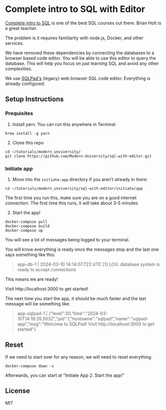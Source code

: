 # Complete intro to SQL with Editor

[Complete intro to SQL](https://sql.holt.courses/) is one of the best SQL courses out there. Brian Holt is a great teacher.

The problem is it requires familiarity with node.js, Docker, and other services.

We have removed these dependencies by connecting the databases to a browser based code editor. You will be able to use this editor to query the database. This will help you focus on just learning SQL and avoid any other complexities.

We use [SQLPad's](https://github.com/sqlpad/sqlpad/tree/master) (legacy) web browser SQL code editor. Everything is already configured.

## Setup Instructions

### Prequisites
1. Install yarn. You can run this anywhere in Terminal
```
brew install -g yarn
```

2. Clone this repo
```
cd ~/tutorials/modern_unviversity/
git clone https://github.com/Modern-University/sql-with-editor.git
```
### Initiate app
1. Move into the `initiate-app` directory if you aren't already in there:
```
cd ~/tutorials/modern_unviversity/sql-with-editor/initiate/app
```

The first time you run this, make sure you are on a good internet connection.
The first time this runs, it will take about 3-5 minutes

2. Start the app!
```
docker-compose pull
docker-compose build
docker-compose up
```
You will see a lot of messages being logged to your terminal.

You will know everything is ready once the messages stop and the last one says something like this:
>app-db-1      | 2024-03-10 14:14:07.723 UTC [1] LOG:  database system is ready to accept connections

This means we are ready!

Visit http://localhost:3000 to get started!

The next time you start the app, it should be much faster and the last message will be something like:
> app-sqlpad-1  | {"level":30,"time":"2024-03-10T14:19:35.503Z","pid":1,"hostname":"sqlpad","name":"sqlpad-app","msg":"Welcome to SQLPad! Visit http://localhost:3000 to get started"}

## Reset
If we need to start over for any reason, we will need to reset everything.
```
docker-compose down -v
```
Afterwards, you can start at "Initiate App 2. Start the app!"

## License
MIT
